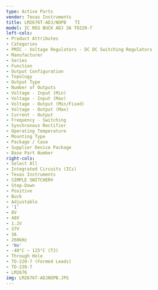 ```yaml
---
type: Active Parts
vendor: Texas Instruments
title: LM2676T-ADJ/NOPB　　TI
model: IC REG BUCK ADJ 3A TO220-7
left-cols:
- Product Attributes
- Categories
- PMIC - Voltage Regulators - DC DC Switching Regulators
- Manufacturer
- Series
- Function
- Output Configuration
- Topology
- Output Type
- Number of Outputs
- Voltage - Input (Min)
- Voltage - Input (Max)
- Voltage - Output (Min/Fixed)
- Voltage - Output (Max)
- Current - Output
- Frequency - Switching
- Synchronous Rectifier
- Operating Temperature
- Mounting Type
- Package / Case
- Supplier Device Package
- Base Part Number
right-cols:
- Select All
- Integrated Circuits (ICs)
- Texas Instruments
- SIMPLE SWITCHER®
- Step-Down
- Positive
- Buck
- Adjustable
- '1'
- 8V
- 40V
- 1.2V
- 37V
- 3A
- 260kHz
- 'No'
- -40°C ~ 125°C (TJ)
- Through Hole
- TO-220-7 (Formed Leads)
- TO-220-7
- LM2676
img: LM2676T-ADJNOPB.JPG
---
```


